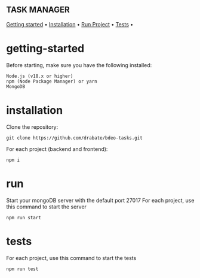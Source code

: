## TASK MANAGER

[Getting started](#getting-started) •
[Installation](#installation) •
[Run Project](#run) •
[Tests](#tests) •

# getting-started

Before starting, make sure you have the following installed:

    Node.js (v18.x or higher)
    npm (Node Package Manager) or yarn
    MongoDB

# installation

Clone the repository:

    git clone https://github.com/drabate/bdeo-tasks.git

For each project (backend and frontend):

    npm i

# run

Start your mongoDB server with the default port 27017
For each project, use this command to start the server

    npm run start

# tests

For each project, use this command to start the tests

    npm run test
